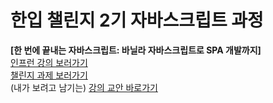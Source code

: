 # 한입 챌린지 2기 자바스크립트 과정

**[한 번에 끝내는 자바스크립트: 바닐라 자바스크립트로 SPA 개발까지]**
<br />
[인프런 강의 보러가기](https://www.inflearn.com/course/%EC%9E%90%EB%B0%94%EC%8A%A4%ED%81%AC%EB%A6%BD%ED%8A%B8-%EA%B8%B0%EC%B4%88%EB%AC%B8%EB%B2%95%EB%B6%80%ED%84%B0-spa%EA%B0%9C%EB%B0%9C%EA%B9%8C%EC%A7%80/dashboard)
<br />
[챌린지 과제 보러가기](https://github.com/hbin12212/one-bite2.git)
<br />
(내가 보려고 남기는) [강의 교안 바로가기](https://one-go-js.hyobb.com/)

